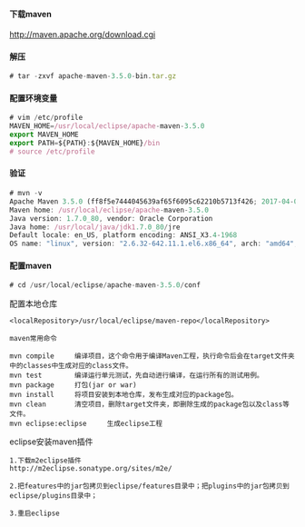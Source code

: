 #### 下载maven
http://maven.apache.org/download.cgi

#### 解压

~~~javascript
# tar -zxvf apache-maven-3.5.0-bin.tar.gz
~~~

#### 配置环境变量

~~~javascript
# vim /etc/profile
MAVEN_HOME=/usr/local/eclipse/apache-maven-3.5.0
export MAVEN_HOME
export PATH=${PATH}:${MAVEN_HOME}/bin
# source /etc/profile
~~~

#### 验证

~~~javascript
# mvn -v
Apache Maven 3.5.0 (ff8f5e7444045639af65f6095c62210b5713f426; 2017-04-04T03:39:06+08:00)
Maven home: /usr/local/eclipse/apache-maven-3.5.0
Java version: 1.7.0_80, vendor: Oracle Corporation
Java home: /usr/local/java/jdk1.7.0_80/jre
Default locale: en_US, platform encoding: ANSI_X3.4-1968
OS name: "linux", version: "2.6.32-642.11.1.el6.x86_64", arch: "amd64", family: "unix"
~~~

#### 配置maven

~~~javascript
# cd /usr/local/eclipse/apache-maven-3.5.0/conf
~~~

配置本地仓库
~~~
<localRepository>/usr/local/eclipse/maven-repo</localRepository>
~~~

~~~
maven常用命令

mvn compile     编译项目，这个命令用于编译Maven工程，执行命令后会在target文件夹中的classes中生成对应的class文件。  
mvn test        编译运行单元测试，先自动进行编译，在运行所有的测试用例。  
mvn package     打包(jar or war)  
mvn install     将项目安装到本地仓库，发布生成对应的package包。  
mvn clean       清空项目，删除target文件夹，即删除生成的package包以及class等文件。  
mvn eclipse:eclipse     生成eclipse工程  
~~~

eclipse安装maven插件
~~~
1.下载m2eclipse插件
http://m2eclipse.sonatype.org/sites/m2e/

2.把features中的jar包拷贝到eclipse/features目录中；把plugins中的jar包拷贝到eclipse/plugins目录中；

3.重启eclipse
~~~

